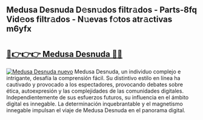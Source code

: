 ## Medusa Desnuda D𝚎sn𝚞dos filtr𝚊dos - Parts-8fq Vid𝚎os filtr𝚊dos - N𝚞evas f𝚘tos atr𝚊ctivas m6yfx

# <h2><a href="http://mb683ln.tromn.icu/?c=Medusa+Desnuda">🔗👉👉👉 Medusa Desnuda 🔗🔗</a></h2>

[![Medusa Desnuda nuevo](https://i.imgur.com/pEAQMta.gif)](http://mb683ln.tromn.icu/?c=Medusa+Desnuda)
Medusa Desnuda, un individuo complejo e intrigante, desafía la comprensión fácil. Su distintivo estilo en línea ha cautivado y provocado a los espectadores, provocando debates sobre ética, autoexpresión y las complejidades de las comunidades digitales. Independientemente de sus esfuerzos futuros, su influencia en el ámbito digital es innegable. La determinación inquebrantable y el magnetismo innegable impulsan el viaje de Medusa Desnuda en el panorama digital.
